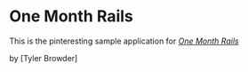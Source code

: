 # One Month Rails

This is the pinteresting sample application for
[*One Month Rails*](https://onemonthrails.com)

by [Tyler Browder]